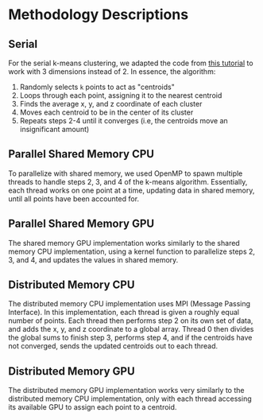 # Methodology Descriptions
## Serial
For the serial k-means clustering, we adapted the code from [this tutorial](http://reasonabledeviations.com/2019/10/02/k-means-in-cpp/) to work with 3 dimensions instead of 2. In essence, the algorithm:
1. Randomly selects `k` points to act as "centroids"
2. Loops through each point, assigning it to the nearest centroid
3. Finds the average x, y, and z coordinate of each cluster
4. Moves each centroid to be in the center of its cluster
5. Repeats steps 2-4 until it converges (i.e, the centroids move an insignificant amount)

## Parallel Shared Memory CPU
To parallelize with shared memory, we used OpenMP to spawn multiple threads to handle steps 2, 3, and 4 of the k-means algorithm. Essentially, each thread works on one point at a time, updating data in shared memory, until all points have been accounted for.

## Parallel Shared Memory GPU
The shared memory GPU implementation works similarly to the shared memory CPU implementation, using a kernel function to parallelize steps 2, 3, and 4, and updates the values in shared memory.

## Distributed Memory CPU
The distributed memory CPU implementation uses MPI (Message Passing Interface). In this implementation, each thread is given a roughly equal number of points. Each thread then performs step 2 on its own set of data, and adds the x, y, and z coordinate to a global array. Thread 0 then divides the global sums to finish step 3, performs step 4, and if the centroids have not converged, sends the updated centroids out to each thread.  

## Distributed Memory GPU
The distributed memory GPU implementation works very similarly to the distributed memory CPU implementation, only with each thread accessing its available GPU to assign each point to a centroid.
